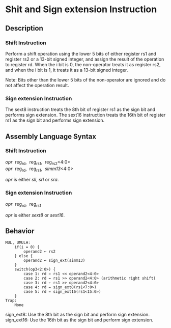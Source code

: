 # Shit and Sign extension Instruction
## Description
### Shift Instruction
Perform a shift operation using the lower 5 bits of either register rs1 and register rs2 or a 13-bit signed integer, and assign the result of the operation to register rd. When the i bit is 0, the non-operator treats it as register rs2, and when the i bit is 1, it treats it as a 13-bit signed integer.

Note: Bits other than the lower 5 bits of the non-operator are ignored and do not affect the operation result.

### Sign extension Instruction
The sext8 instruction treats the 8th bit of register rs1 as the sign bit and performs sign extension. The sext16 instruction treats the 16th bit of register rs1 as the sign bit and performs sign extension.

## Assembly Language Syntax
### Shift Instruction
_opr_&nbsp;&nbsp;reg<sub>rd</sub>,&nbsp;&nbsp;reg<sub>rs1</sub>,&nbsp;&nbsp;reg<sub>rs2</sub><4:0>  
_opr_&nbsp;&nbsp;reg<sub>rd</sub>,&nbsp;&nbsp;reg<sub>rs1</sub>,&nbsp;&nbsp;_simm13_<4:0>  

_opr_ is either _sll_, _srl_ or _sra_.

### Sign extension Instruction
_opr_&nbsp;&nbsp;reg<sub>rd</sub>,&nbsp;&nbsp;reg<sub>rs1</sub>

_opr_ is either _sext8_ or _sext16_.


## Behavior
```
MUL, UMULH: 
    if(i = 0) { 
        operand2 ← rs2 
    } else { 
        operand2 ← sign_ext(simm13) 
    } 
    switch(op3<2:0>) { 
        case 1: rd ← rs1 << operand2<4:0> 
        case 2: rd ← rs1 >> operand2<4:0> (arithmetic right shift) 
        case 3: rd ← rs1 >> operand2<4:0> 
        case 4: rd ← sign_ext8(rs1<7:0>) 
        case 5: rd ← sign_ext16(rs1<15:0>) 
    } 
Trap:
    None
```

sign_ext8: Use the 8th bit as the sign bit and perform sign extension.  
sign_ext16: Use the 16th bit as the sign bit and perform sign extension.  
